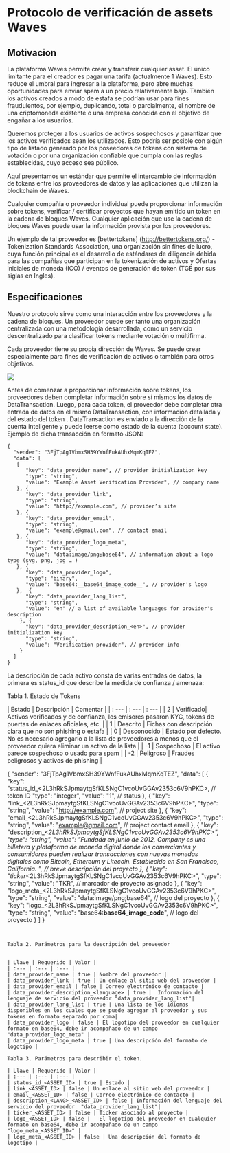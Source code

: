 # Protocolo de verificación de assets Waves

## Motivacion

La plataforma Waves permite crear y transferir cualquier asset. El único limitante para el creador es pagar una tarifa (actualmente 1 Waves). Esto reduce el umbral para ingresar a la plataforma, pero abre muchas oportunidades para enviar spam a un precio relativamente bajo. También los activos creados a modo de estafa se podrían usar para fines fraudulentos, por ejemplo, duplicando, total o parcialmente, el nombre de una criptomoneda existente o una empresa conocida con el objetivo de engañar a los usuarios.

Queremos proteger a los usuarios de activos sospechosos y garantizar que los activos verificados sean los utilizados. Esto podría ser posible con algún tipo de listado generado por los poseedores de tokens con sistema de votación o por una organización confiable que cumpla con las reglas establecidas, cuyo acceso sea público.

Aquí presentamos un estándar que permite el intercambio de información de tokens entre los proveedores de datos y las aplicaciones que utilizan la blockchain de Waves.

Cualquier compañía o proveedor individual puede proporcionar información sobre tokens, verificar / certificar proyectos que hayan emitido un token en la cadena de bloques Waves. Cualquier aplicación que use la cadena de bloques Waves puede usar la información provista por los proveedores.

Un ejemplo de tal proveedor es [bettertokens] (http://bettertokens.org/) - Tokenization Standards Association, una organización sin fines de lucro, cuya función principal es el desarrollo de estándares de diligencia debida para las compañías que participan en la tokenización de activos y Ofertas iniciales de moneda (ICO) / eventos de generación de token (TGE por sus siglas en Ingles).

## Especificaciones

Nuestro protocolo sirve como una interacción entre los proveedores y la cadena de bloques. Un proveedor puede ser tanto una organización centralizada con una metodología desarrollada, como un servicio descentralizado para clasificar tokens mediante votación o múltifirma.

Cada proveedor tiene su propia dirección de Waves. Se puede crear especialmente para fines de verificación de activos o también para otros objetivos.

![](/_assets/waves_ticker_1.png)

Antes de comenzar a proporcionar información sobre tokens, los proveedores deben completar información sobre sí mismos los datos de DataTransaction. Luego, para cada token, el proveedor debe completar otra entrada de datos en el mismo DataTransaction, con información detallada y del estado del token . DataTransaction es enviado a la dirección de la cuenta inteligente y puede leerse como estado de la cuenta (account state). Ejemplo de dicha transacción en formato JSON:

```
{
  "sender": "3FjTpAg1VbmxSH39YWnfFukAUhxMqmKqTEZ", 
  "data": [
   {
      "key": "data_provider_name", // provider initialization key
      "type": "string", 
      "value": "Example Asset Verification Provider", // company name 
   }, {
      "key": "data_provider_link", 
      "type": "string", 
      "value": "http://example.com", // provider’s site 
   }, {
      "key": "data_provider_email", 
      "type": "string", 
      "value": "example@gmail.com", // contact email 
   }, {
      "key": "data_provider_logo_meta", 
      "type": "string", 
      "value": "data:image/png;base64", // information about a logo type (svg, png, jpg … ) 
   }, {
      "key": "data_provider_logo", 
      "type": "binary", 
      "value": "base64:__base64_image_code__", // provider's logo 
   },  {
      "key": "data_provider_lang_list", 
      "type": "string",
      "value": "en" // a list of available languages for provider's description
    }, {
      "key": "data_provider_description_<en>", // provider initialization key
      "type": "string", 
      "value": "Verification provider", // provider info 
    }
  ]
}
```

La descripción de cada activo consta de varias entradas de datos, la primera es status_id que describe la medida de confianza / amenaza:

Tabla 1. Estado de Tokens 

| Estado | Descripción | Comentar |
| : --- | : --- | : --- |
| 2 | Verificado| Activos verificados y de confianza, los emisores pasaron KYC, tokens de puertas de enlaces oficiales, etc. |
| 1 | Descrito | Fichas con descripción clara que no son phishing o estafa |
| 0 | Desconocido | Estado por defecto. No es necesario agregarlo a la lista de proveedores a menos que el proveedor quiera eliminar un activo de la lista |
| -1 | Sospechoso | El activo parece sospechoso o usado para spam |
| -2 | Peligroso | Fraudes peligrosos y activos de phishing |

{
  "sender": "3FjTpAg1VbmxSH39YWnfFukAUhxMqmKqTEZ", 
  "data": [ {
      "key": "status_id_<2L3hRkSJpmaytgSfKLSNgC1vcoUvGGAv2353c6V9hPKC>, // token ID
      "type": "integer", 
      "value": "1", // status
   }, {
      "key": "link_<2L3hRkSJpmaytgSfKLSNgC1vcoUvGGAv2353c6V9hPKC>", 
      "type": "string", 
      "value": "http://example.com", // project site 
   }, {
      "key": "email_<2L3hRkSJpmaytgSfKLSNgC1vcoUvGGAv2353c6V9hPKC>", 
      "type": "string", 
      "value": "example@gmail.com", // project contact email
   }, {
      "key": "description_<en>_<2L3hRkSJpmaytgSfKLSNgC1vcoUvGGAv2353c6V9hPKC>", 
      "type": "string", 
      "value": "Fundada en junio de 2012, Company es una billetera y plataforma de moneda digital donde los comerciantes y consumidores pueden realizar transacciones con nuevas monedas digitales como Bitcoin, Ethereum y Litecoin. Establecido en San Francisco, California. ", // breve descripción del proyecto
   }, {
      "key": "ticker_<2L3hRkSJpmaytgSfKLSNgC1vcoUvGGAv2353c6V9hPKC>", 
      "type": "string", 
      "value": "TKR", // marcador de proyecto asignado
   }, {
      "key": "logo_meta_<2L3hRkSJpmaytgSfKLSNgC1vcoUvGGAv2353c6V9hPKC>", 
      "type": "string", 
      "value": "data:image/png;base64", // logo del proyecto 
   }, {
      "key": "logo_<2L3hRkSJpmaytgSfKLSNgC1vcoUvGGAv2353c6V9hPKC>", 
      "type": "string", 
      "value": "base64:__base64_image_code__", // logo del proyecto
   }
  ]
}
```


Tabla 2. Parámetros para la descripción del proveedor


| Llave | Requerido | Valor |
| :--- | :--- | :--- |
| data_provider_name | true | Nombre del proveedor |
| data_provider_link | true | Un enlace al sitio web del proveedor |
| data_provider_email | false | Correo electrónico de contacto |
| data_provider_description_<language> | true |  Información del lenguaje de servicio del proveedor "data_provider_lang_list"|
| data_provider_lang_list | true | Una lista de los idiomas disponibles en los cuales que se puede agregar al proveedor y sus tokens en formato separado por coma|
| data_provider_logo | false | El logotipo del proveedor en cualquier formato en base64, debe ir acompañado de un campo  "data_provider_logo_meta" |
| data_provider_logo_meta | true | Una descripción del formato de logotipo | 

Tabla 3. Parámetros para describir el token.

| Llave | Requerido | Valor |
| :--- | :--- | :--- |
| status_id_<ASSET_ID> | true | Estado |
| link_<ASSET_ID> | false | Un enlace al sitio web del proveedor |
| email_<ASSET_ID> | false | Correo electrónico de contacto |
| description_<LANG>_<ASSET_ID> | false | Información del lenguaje del servicio del proveedor  "data_provider_lang_list"|
| ticker_<ASSET_ID> | false | Ticker asociado al proyecto |
| logo_<ASSET_ID> | false |   El logotipo del proveedor en cualquier formato en base64, debe ir acompañado de un campo   "logo_meta_<ASSET_ID>" |
| logo_meta_<ASSET_ID> | false | Una descripción del formato de logotipo |



